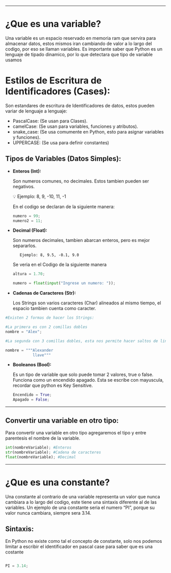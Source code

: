 
---

# ¿Que es una variable?

Una variable es un espacio reservado en memoria ram que servira para almacenar datos, estos mismos iran cambiando de valor a lo largo del codigo, por eso se llaman variables. Es importante saber que Python es un lenguaje de tipado dinamico, por lo que detectara que tipo de variable usamos

# **Estilos de Escritura de Identificadores (Cases):**

Son estandares de escritura de Identificadores de datos, estos pueden variar de lenguaje a lenguaje:

- PascalCase: (Se usan para Clases).
- camelCase: (Se usan para variables, funciones y atributos).
- snake_case: (Se usa comumente en Python, esto para asignar variables y funciones).
- UPPERCASE: (Se usa para definir constantes)

## **Tipos de Variables (Datos Simples):**

- **Enteros (Int):**
    
    Son numeros comunes, no decimales. Estos tambien pueden ser negativos.
    
    <aside> 💡 Ejemplo: 8, 9, -10, 11, -1
    
    </aside>
    
    En el codigo se declaran de la siguiente manera:
    
    ```python
    numero = 99;
    numero2 = 11;
    ```
    
- **Decimal (Float):**
    
    Son numeros decimales, tambien abarcan enteros, pero es mejor separarlos.
    
		 Ejemplo: 8, 9.5, -0.1, 9.0
    
    Se veria en el Codigo de la siguiente manera
    
    ```python
    altura = 1.70;
    
    numero = float(input("Ingrese un numero: "));
    
    ```
    
- **Cadenas de Caracteres (Str):**
    
    Los Strings son varios caracteres (Char) alineados al mismo tiempo, el espacio tambien cuenta como caracter.
    
```python
#Existen 2 formas de hacer los Strings:

#La primera es con 2 comillas dobles
nombre = "Alex";

#La segunda con 3 comillas dobles, esta nos permite hacer saltos de linea

nombre = """Alexander
            llave"""

```
    
- **Booleanos (Bool):**
    
    Es un tipo de variable que solo puede tomar 2 valores, true o false. Funciona como un encendido apagado. Esta se escribe con mayuscula, recordar que python es Key Sensitive.
    
    ```python
    Encendido = True;
    Apagado = False; 
    ```
    

---

## Convertir una variable en otro tipo:

Para convertir una variable en otro tipo agregaremos el tipo y entre parentesis el nombre de la variable.

```python
int(nombreVariable); #Enteros
str(nombreVariable); #Cadena de caracteres
float(nombreVariable); #Decimal

```

---

# ¿Que es una constante?

Una constante al contrario de una variable representa un valor que nunca cambiara a lo largo del codigo, este tiene una sintaxis diferente al de las variables. Un ejemplo de una constante seria el numero “PI”, porque su valor nunca cambiara, siempre sera 3.14.

## Sintaxis:

En Python no existe como tal el concepto de constante, solo nos podemos limitar a escribir el identificador en pascal case para saber que es una costante 

```python

PI = 3.14;
```